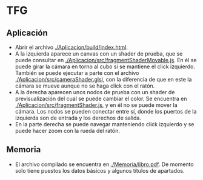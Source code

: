 # TFG

## Aplicación
- Abrir el archivo [./Aplicacion/build/index.html](./Aplicacion/build/index.html).
- A la izquierda aparece un canvas con un shader de prueba, que se puede consultar en [./Aplicacion/src/fragmentShaderMovable.js](./Aplicacion/src/fragmentShaderMovable.js.js). En él se puede girar la cámara en torno al cubo si se mantiene el click izquierdo. También se puede ejecutar a parte con el archivo [./Aplicacion/src/cameraShader.glsl](./Aplicacion/src/cameraShader.glsl), con la diferencia de que en este la cámara se mueve aunque no se haga click con el ratón.
- A la derecha aparecen unos nodos de prueba con un shader de previsualización del cual se puede cambiar el color. Se encuentra en [./Aplicacion/src/fragmentShader.js](./Aplicacion/src/fragmentShader.js), y en él no se puede mover la cámara. Los nodos se pueden conectar entre sí, donde los puertos de la izquierda son de entrada y los derechos de salida.
- En la parte derecha se puede navegar manteniendo click izquierdo y se puede hacer zoom con la rueda del ratón.

## Memoria
- El archivo compilado se encuentra en [./Memoria/libro.pdf](./Memoria/libro.pdf). De momento solo tiene puestos los datos básicos y algunos títulos de apartados.

